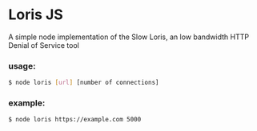 # Loris JS

A simple node implementation of the Slow Loris, an low bandwidth HTTP Denial of Service tool

### usage:
```sh
$ node loris [url] [number of connections]
```
  
### example:
```sh
$ node loris https://example.com 5000
```
